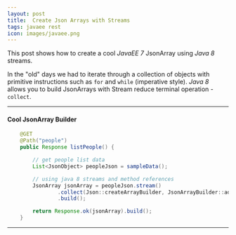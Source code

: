 ```yaml
---
layout: post
title:  Create Json Arrays with Streams
tags: javaee rest
icon: images/javaee.png
---
```


This post shows how to create a cool *JavaEE 7* JsonArray using *Java 8* streams.

In the "old" days we had to iterate through a collection of objects with primitive instructions such as `for` and `while` (imperative style).
*Java 8* allows you to build JsonArrays with Stream reduce terminal operation - `collect`.

***

#### Cool JsonArray Builder

```java
    @GET
    @Path("people")
    public Response listPeople() {

        // get people list data
        List<JsonObject> peopleJson = sampleData();

        // using java 8 streams and method references
        JsonArray jsonArray = peopleJson.stream()
                .collect(Json::createArrayBuilder, JsonArrayBuilder::add, JsonArrayBuilder::add)
                .build();

        return Response.ok(jsonArray).build();
    }
```


****


